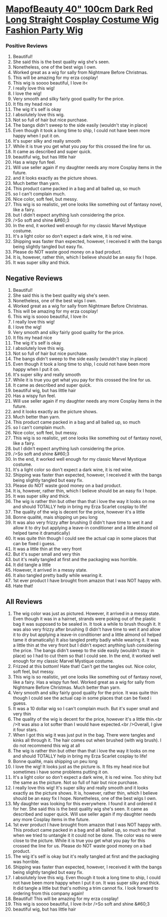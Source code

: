 # [MapofBeauty 40&quot; 100cm Dark Red Long Straight Cosplay Costume Wig Fashion Party Wig](https://products.checkmycream.com/products/MapofBeauty-40&quot;-100cm-Dark-Red-Long-Straight-Cosplay-Costume-Wig-Fashion-Party-Wig.html)

### Positive Reviews

<ol>
      <li>Beautiful!</li>
      <li>She said this is the best quality wig she&#x27;s seen.  </li>
      <li>Nonetheless, one of the best wigs I own.</li>
      <li>Worked great as a wig for sally from Nightmare Before Christmas.  </li>
      <li>This will be amazing for my erza cosplay!</li>
      <li>This wig is soooo beautiful, I love it&lt;</li>
      <li>I really love this wig!</li>
      <li>I love the wig!</li>
      <li>Very smooth and silky fairly good quality for the price.</li>
      <li>It fits my head nice</li>
      <li>The wig it&#x27;s self is okay</li>
      <li>I absolutely love this wig.</li>
      <li>Not so full of hair but nice purchase.</li>
      <li>The bangs didn&#x27;t sweep to the side easily (wouldn&#x27;t stay in place)</li>
      <li>Even though it took a long time to ship, I could not have been more happy when I put it on.</li>
      <li>It&#x27;s super silky and really smooth</li>
      <li>While it is true you get what you pay for this crossed the line for us.</li>
      <li>It came as described and super quick.  </li>
      <li>beautiful wig, but has little hair</li>
      <li>Has a wispy fun feel.  </li>
      <li>Will use seller again if my daughter needs any more Cosplay items in the future.</li>
      <li>and it looks exactly as the picture shows.</li>
      <li>Much better than yarn.</li>
      <li>This product came packed in a bag and all balled up, so much</li>
      <li>so I can&#x27;t complain much.</li>
      <li>Nice color, soft feel, but messy.</li>
      <li>This wig is so realistic, yet one looks like something out of fantasy novel, like a fairy.  </li>
      <li>but I didn&#x27;t expect anything lush considering the price.  </li>
      <li>/&gt;So soft and shine &amp;#60;3</li>
      <li>In the end, it worked well enough for my classic Marvel Mystique costume.</li>
      <li>It&#x27;s a light color so don&#x27;t expect a dark wine, it is red wine.</li>
      <li>Shipping was faster than expected, however, I received it with the bangs being slightly tangled but easy fix.</li>
      <li>Please do NOT waste good money on a bad product.</li>
      <li>It is, however, rather thin, which I believe should be an easy fix I hope.</li>
      <li>It was super silky and thick.</li>
</ol>


<h2>Negative Reviews</h2>
<ol>
<li> Beautiful!</li>
<li> She said this is the best quality wig she&#x27;s seen.  </li>
<li> Nonetheless, one of the best wigs I own.</li>
<li> Worked great as a wig for sally from Nightmare Before Christmas.  </li>
<li> This will be amazing for my erza cosplay!</li>
<li> This wig is soooo beautiful, I love it&lt;</li>
<li> I really love this wig!</li>
<li> I love the wig!</li>
<li> Very smooth and silky fairly good quality for the price.</li>
<li> It fits my head nice</li>
<li> The wig it&#x27;s self is okay</li>
<li> I absolutely love this wig.</li>
<li> Not so full of hair but nice purchase.</li>
<li> The bangs didn&#x27;t sweep to the side easily (wouldn&#x27;t stay in place)</li>
<li> Even though it took a long time to ship, I could not have been more happy when I put it on.</li>
<li> It&#x27;s super silky and really smooth</li>
<li> While it is true you get what you pay for this crossed the line for us.</li>
<li> It came as described and super quick.  </li>
<li> beautiful wig, but has little hair</li>
<li> Has a wispy fun feel.  </li>
<li> Will use seller again if my daughter needs any more Cosplay items in the future.</li>
<li> and it looks exactly as the picture shows.</li>
<li> Much better than yarn.</li>
<li> This product came packed in a bag and all balled up, so much</li>
<li> so I can&#x27;t complain much.</li>
<li> Nice color, soft feel, but messy.</li>
<li> This wig is so realistic, yet one looks like something out of fantasy novel, like a fairy.  </li>
<li> but I didn&#x27;t expect anything lush considering the price.  </li>
<li> /&gt;So soft and shine &amp;#60;3</li>
<li> In the end, it worked well enough for my classic Marvel Mystique costume.</li>
<li> It&#x27;s a light color so don&#x27;t expect a dark wine, it is red wine.</li>
<li> Shipping was faster than expected, however, I received it with the bangs being slightly tangled but easy fix.</li>
<li> Please do NOT waste good money on a bad product.</li>
<li> It is, however, rather thin, which I believe should be an easy fix I hope.</li>
<li> It was super silky and thick.</li>
<li> The wig is rather thin but other than that i love the way it looks on me and should TOTALLY help in bring my Erza Scarlet cosplay to life!</li>
<li> The quality of the wig is decent for the price, however it&#x27;s a little</li>
<li> Bonne qualité, mais shipping un peu long</li>
<li> It was also very frizzy after brushing (I didn&#x27;t have time to wet it and allow it to dry but applying a leave-in conditioner and a little almond oil helped tame it dramatically)  </li>
<li> It was quite thin though I could see the actual cap in some places that can be fixed i guess.</li>
<li> It was a little thin at the very front</li>
<li> But it&#x27;s super small and very thin</li>
<li> but it&#x27;s really tangled at first and the packaging was horrible.</li>
<li> It did tangle a little</li>
<li> However, it arrived in a messy state.  </li>
<li> It also tangled pretty badly while wearing it.  </li>
<li> 1st ever product I have brought from amazon that I was NOT happy with.</li>
<li> Hate that!</li>
</ol>

<h2>All Reviews</h2>

<ol>
    <li> The wig color was just as pictured.  However, it arrived in a messy state.  Even though it was in a hairnet, strands were poking out of the plastic bag it was supposed to be sealed in.  It took a while to brush though it.  It was also very frizzy after brushing (I didn&#x27;t have time to wet it and allow it to dry but applying a leave-in conditioner and a little almond oil helped tame it dramatically)  It also tangled pretty badly while wearing it.  It was a little thin at the very front but I didn&#x27;t expect anything lush considering the price.  The bangs didn&#x27;t sweep to the side easily (wouldn&#x27;t stay in place) so I had to cut them so that I could see.  In the end, it worked well enough for my classic Marvel Mystique costume.</li>
    <li> Frizzed at this bottom! Hate that! Can&#x27;t get the tangles out. Nice color, soft feel, but messy.</li>
    <li> This wig is so realistic, yet one looks like something out of fantasy novel, like a fairy.  Has a wispy fun feel.  Worked great as a wig for sally from Nightmare Before Christmas.  Much better than yarn.</li>
    <li> Very smooth and silky fairly good quality for the price. It was quite thin though I could see the actual cap in some places that can be fixed i guess.</li>
    <li> It was a 10 dollar wig so I can&#x27;t complain much. But it&#x27;s super small and very thin</li>
    <li> The quality of the wig is decent for the price, however it&#x27;s a little thin.&lt;br /&gt;It was also a lot softer than I would have expected.&lt;br /&gt;Overall, I give it four stars.</li>
    <li> When I got this wig it was just put in the bag. There were tangles and kinks all through it. The hair comes out when brushed (with wig brush). I do not recommend this wig at all</li>
    <li> The wig is rather thin but other than that i love the way it looks on me and should TOTALLY help in bring my Erza Scarlet cosplay to life!</li>
    <li> Bonne qualité, mais shipping un peu long</li>
    <li> I love the wig! It looks just as the picture is. It fits my head nice but sometimes i have some problems putting it on.</li>
    <li> It&#x27;s a light color so don&#x27;t expect a dark wine, it is red wine. Too shiny but the same as the picture. Not so full of hair but nice purchase.</li>
    <li> I really love this wig! It&#x27;s super silky and really smooth and it looks exactly as the picture shows. It is, however, rather thin, which I believe should be an easy fix I hope. Nonetheless, one of the best wigs I own.</li>
    <li> My daughter was looking for this everywhere.  I found it and ordered it for her.  She said this is the best quality wig she&#x27;s seen.  It came as described and super quick.  Will use seller again if my daughter needs any more Cosplay items in the future.</li>
    <li> 1st ever product I have brought from amazon that I was NOT happy with. This product came packed in a bag and all balled up, so much so that when we tried to untangle it it could not be done. The color was no were close to the picture. While it is true you get what you pay for this crossed the line for us. Please do NOT waste good money on a bad product.</li>
    <li> The wig it&#x27;s self is okay but it&#x27;s really tangled at first and the packaging was horrible.</li>
    <li> Shipping was faster than expected, however, I received it with the bangs being slightly tangled but easy fix.</li>
    <li> I absolutely love this wig. Even though it took a long time to ship, I could not have been more happy when I put it on. It was super silky and thick. It did tangle a little but that&#x27;s nothing a trim cannot fix. I look forward to ordering from this company again!</li>
    <li> Beautiful! This will be amazing for my erza cosplay!</li>
    <li> This wig is soooo beautiful, I love it&lt;br /&gt;So soft and shine &amp;#60;3</li>
    <li> beautiful wig, but has little hair</li>
</ol>




